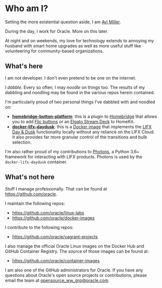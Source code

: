 <!-- markdownlint-disable MD026 -->
# Who am I?

Setting the more existential question aside, I am [Avi Miller](https://omg.dje.li).

During the day, I work for Oracle. More on this later.

At night and on weekends, my love for technology extends to annoying my husband
with smart home upgrades as well as more useful stuff like volunteering for
community-based organizations.

## What's here

I am not developer. I don't even pretend to be one on the internet.

I _dabble_. Every so often, I may _noodle_ on things too. The results of my
dabbling and noodling may be found in the various repos herein contained.

I'm particularly proud of two personal things I've dabbled with and noodled on:

* [**homebridge-button-platform**](https://github.com/Djelibeybi/homebridge-button-platform):
  this is a plugin to [Homebridge](https://homebridge.io) that allows you to add
  [Flic buttons](https://omg.dje.li/2020/02/adding-flic-buttons-to-homekit-using-homebridge/)
  or an [Elgato Stream Deck](https://omg.dje.li/2020/05/triggering-homekit-automations-using-an-elgato-stream-deck/)
  to HomeKit.
* [**docker-lifx-daydusk**](https://github.com/Djelibeybi/docker-lifx-daydusk):
   this is a [Docker image](https://hub.docker.com/r/djelibeybi/lifx-daydusk)
   that implements the [LIFX Day & Dusk](https://omg.dje.li/docker-lifx-daydusk/)
   functionality locally without any reliance on the LIFX Cloud. It also provides
   far more granular control of the transitions and bulb selection.

I'm also rather proud of my contributions to [Photons](https://github.com/delfick/photons),
a Python 3.6+ framework for interacting with LIFX products. Photons is used by
the `docker-lifx-daydusk` container.

## What's not here

Stuff I manage professionally. That can be found at <https://github.com/oracle>.

I maintain the following repos:

* <https://github.com/oracle/linux-labs>
* <https://github.com/oracle/docker-images>

I contribute to the following repos:

* <https://github.com/oracle/vagrant-projects>

I also manage the official Oracle Linux images on the Docker Hub and GitHub
Container Registry. The source of those images can be found at:

* <https://github.com/oracle/container-images>

I am also one of the GitHub administrators for Oracle. If you have any questions
about Oracle's open source projects or contributions, please email the team
at <opensource_ww_grp@oracle.com>.
